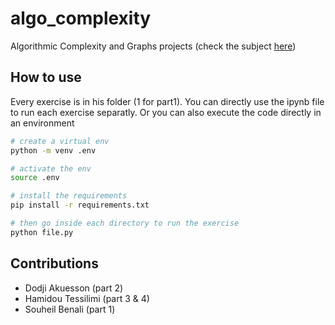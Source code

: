# algo_complexity

Algorithmic Complexity and Graphs projects (check the subject [here](./subject/Algorithms%20Graphs%20project%20description.pdf))

## How to use

Every exercise is in his folder (1 for part1). You can directly use the ipynb file to run each exercise separatly. Or you can also execute the code directly in an environment

```bash
# create a virtual env
python -m venv .env

# activate the env
source .env

# install the requirements
pip install -r requirements.txt

# then go inside each directory to run the exercise
python file.py
```

## Contributions

- Dodji Akuesson (part 2)
- Hamidou Tessilimi (part 3 & 4)
- Souheil Benali (part 1)
